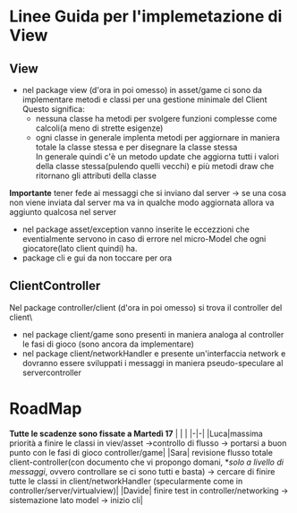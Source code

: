 # Linee Guida per l'implemetazione di View

## View

- nel package view (d'ora in poi omesso) in asset/game ci sono da implementare metodi e classi per una gestione minimale del Client
Questo significa:
	- nessuna classe ha metodi per svolgere funzioni complesse come calcoli(a meno di strette esigenze)
	- ogni classe in generale implenta metodi per aggiornare in maniera totale la classe stessa e per disegnare la classe stessa\
In generale quindi c'è un metodo update che aggiorna tutti i valori della classe stessa(pulendo quelli vecchi) e più metodi draw che ritornano gli attributi della classe


**Importante** tener fede ai messaggi che si inviano dal server -> se una cosa non viene inviata dal server ma va in qualche modo aggiornata allora va aggiunto qualcosa nel server
- nel package asset/exception vanno inserite le eccezzioni che eventialmente servono in caso di errore nel micro-Model che ogni giocatore(lato client quindi) ha.
- package cli e gui da non toccare per ora 


## ClientController

Nel package controller/client (d'ora in poi omesso) si trova il controller del client\
- nel package client/game sono presenti in maniera analoga al controller le fasi di gioco (sono ancora da implementare)
- nel package client/networkHandler e presente un'interfaccia network e dovranno essere sviluppati i messaggi in maniera pseudo-speculare al servercontroller

# RoadMap
**Tutte le scadenze sono fissate a Martedì 17**
| | |
|-|-|
|Luca|massima priorità a finire le classi in viev/asset ->controllo di flusso -> portarsi a buon punto con le fasi di gioco controller/game|
|Sara| revisione flusso totale client-controller(con documento che vi propongo domani, **solo a livello di messaggi*, ovvero controllare se ci sono tutti e basta) -> cercare di finire tutte le classi in client/networkHandler (specularmente come in controller/server/virtualview)|
|Davide| finire test in controller/networking -> sistemazione lato model -> inizio cli|
 
